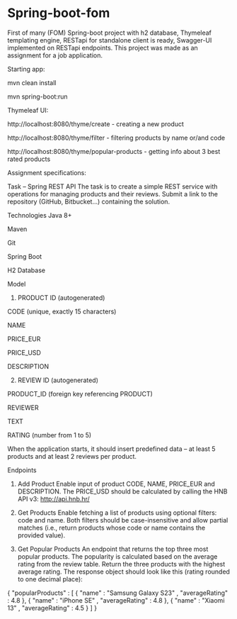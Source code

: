 # Spring-boot-fom
First of many (FOM) Spring-boot project with h2 database, Thymeleaf templating engine, RESTapi for standalone client is ready, Swagger-UI implemented on RESTapi endpoints.
This project was made as an assignment for a job application.

Starting app:

mvn clean install

mvn spring-boot:run


Thymeleaf UI:

http://localhost:8080/thyme/create - creating a new product

http://localhost:8080/thyme/filter - filtering products by name or/and code 

http://localhost:8080/thyme/popular-products - getting info about 3 best rated products


Assignment specifications:

Task – Spring REST API
The task is to create a simple REST service with operations for managing products and their reviews.
Submit a link to the repository (GitHub, Bitbucket...) containing the solution.

Technologies
Java 8+

Maven

Git

Spring Boot

H2 Database

Model
1. PRODUCT
ID (autogenerated)

CODE (unique, exactly 15 characters)

NAME

PRICE_EUR

PRICE_USD

DESCRIPTION

2. REVIEW
ID (autogenerated)

PRODUCT_ID (foreign key referencing PRODUCT)

REVIEWER

TEXT

RATING (number from 1 to 5)

When the application starts, it should insert predefined data – at least 5 products and at least 2 reviews per product.

Endpoints
1. Add Product
Enable input of product CODE, NAME, PRICE_EUR and DESCRIPTION.
The PRICE_USD should be calculated by calling the HNB API v3: http://api.hnb.hr/

2. Get Products
Enable fetching a list of products using optional filters: code and name.
Both filters should be case-insensitive and allow partial matches (i.e., return products whose code or name contains the provided value).

3. Get Popular Products
An endpoint that returns the top three most popular products.
The popularity is calculated based on the average rating from the review table.
Return the three products with the highest average rating.
The response object should look like this (rating rounded to one decimal place):

{
"popularProducts" : [
{
"name" : "Samsung Galaxy S23" ,
"averageRating" : 4.8
},
{
"name" : "iPhone SE" ,
"averageRating" : 4.8
},
{
"name" : "Xiaomi 13" ,
"averageRating" : 4.5
}
]
}